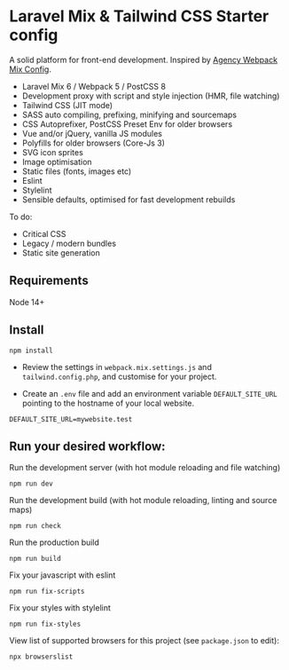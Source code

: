 # Laravel Mix & Tailwind CSS Starter config

A solid platform for front-end development. Inspired by [Agency Webpack Mix Config](https://github.com/ben-rogerson/agency-webpack-mix-config).

* Laravel Mix 6 / Webpack 5 / PostCSS 8
* Development proxy with script and style injection (HMR, file watching)  
* Tailwind CSS (JIT mode)
* SASS auto compiling, prefixing, minifying and sourcemaps
* CSS Autoprefixer, PostCSS Preset Env for older browsers
* Vue and/or jQuery, vanilla JS modules
* Polyfills for older browsers (Core-Js 3)  
* SVG icon sprites  
* Image optimisation
* Static files (fonts, images etc)
* Eslint
* Stylelint
* Sensible defaults, optimised for fast development rebuilds

To do:
* Critical CSS
* Legacy / modern bundles
* Static site generation

## Requirements

Node 14+

## Install

	npm install

* Review the settings in `webpack.mix.settings.js` and `tailwind.config.php`, and customise for your project.

* Create an `.env`  file and add an environment variable `DEFAULT_SITE_URL` pointing to the hostname of your local website.

```dotenv
DEFAULT_SITE_URL=mywebsite.test
```

## Run your desired workflow:

Run the development server (with hot module reloading and file watching)

    npm run dev

Run the development build (with hot module reloading, linting and source maps)

    npm run check

Run the production build

    npm run build

Fix your javascript with eslint

    npm run fix-scripts

Fix your styles with stylelint

    npm run fix-styles   

View list of supported browsers for this project (see `package.json` to edit):

    npx browserslist

    
